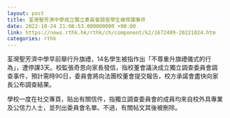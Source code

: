 ```yaml
---
layout: post
title: 荃灣聖芳濟中學成立獨立委員會調查學生被停課事件
date: 2022-10-24 21:06:53.000000000 +08:00
link: https://news.rthk.hk/rthk/ch/component/k2/1672489-20221024.htm
categories: rthk
---
```


荃灣聖芳濟中學早前舉行升旗禮，14名學生被指作出「不尊重升旗禮儀式的行為」，遭停課3天。校監張奇恩向家長發信，指校董會議決成立獨立調查委員會調查事件，預計需時90日，委員會將向法團校董會提交報告，校方承諾會盡快向家長公布調查結果。

學校一度在社交專頁，貼出有關信件，指獨立調查委員會的成員均來自校外具專業及公信力人士，並列出委員會名單。不過，有關帖文其後被刪除。
